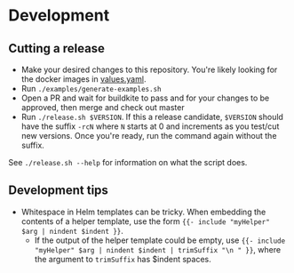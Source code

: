 # Development

## Cutting a release

* Make your desired changes to this repository. You're likely looking for the docker images in [values.yaml](./values.yaml).
* Run `./examples/generate-examples.sh`
* Open a PR and wait for buildkite to pass and for your changes to be approved, then merge and check out master
* Run `./release.sh $VERSION`. If this a release candidate, `$VERSION` should have the
  suffix `-rcN` where `N` starts at 0 and increments as you test/cut new versions. Once you're ready,
  run the command again without the suffix.

See `./release.sh --help` for information on what the script does.

## Development tips

* Whitespace in Helm templates can be tricky. When embedding the contents of a helper template, use
  the form `{{- include "myHelper" $arg | nindent $indent }}`.
  * If the output of the helper template could be empty, use `{{- include "myHelper" $arg | nindent $indent | trimSuffix "\n " }}`, where the argument to `trimSuffix` has $indent spaces.

